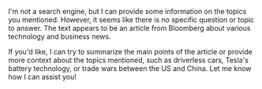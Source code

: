 I'm not a search engine, but I can provide some information on the topics you mentioned. However, it seems like there is no specific question or topic to answer. The text appears to be an article from Bloomberg about various technology and business news.

If you'd like, I can try to summarize the main points of the article or provide more context about the topics mentioned, such as driverless cars, Tesla's battery technology, or trade wars between the US and China. Let me know how I can assist you!